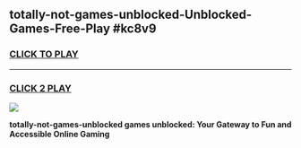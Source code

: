 
## totally-not-games-unblocked-Unblocked-Games-Free-Play #kc8v9
<h3>
<a href="https://us.freeplayer.one?title=totally-not-games-unblocked&ref=9M">CLICK TO PLAY</a></h3>
<hr>

<h3>
<a href="https://us.freeplayer.one?title=totally-not-games-unblocked&ref=9M">CLICK 2 PLAY</a>
  
</h3>

<a href="https://us.freeplayer.one?title=totally-not-games-unblocked&ref=9M"><img src="https://clearcache.store/games.png"></a>


**totally-not-games-unblocked games unblocked: Your Gateway to Fun and Accessible Online Gaming**
